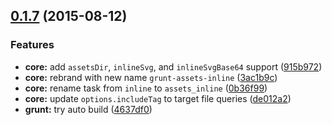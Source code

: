 <a name="0.1.7"></a>
## [0.1.7](https://github.com/sparanoid/grunt-assets-inline/compare/v0.1.6...v0.1.7) (2015-08-12)


### Features

* **core:** add `assetsDir`, `inlineSvg`, and `inlineSvgBase64` support ([915b972](https://github.com/sparanoid/grunt-assets-inline/commit/915b972))
* **core:** rebrand with new name `grunt-assets-inline` ([3ac1b9c](https://github.com/sparanoid/grunt-assets-inline/commit/3ac1b9c))
* **core:** rename task from `inline` to `assets_inline` ([0b36f99](https://github.com/sparanoid/grunt-assets-inline/commit/0b36f99))
* **core:** update `options.includeTag` to target file queries ([de012a2](https://github.com/sparanoid/grunt-assets-inline/commit/de012a2))
* **grunt:** try auto build ([4637df0](https://github.com/sparanoid/grunt-assets-inline/commit/4637df0))



